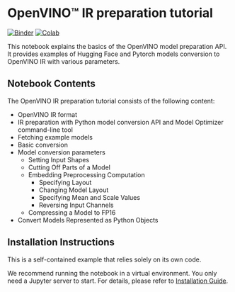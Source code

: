 # OpenVINO™ IR preparation tutorial

[![Binder](https://mybinder.org/badge_logo.svg)](https://mybinder.org/v2/gh/openvinotoolkit/openvino_notebooks/HEAD?filepath=notebooks%2F121-convert-to-openvino-ir%2F121-convert-to-openvino-ir.ipynb)
[![Colab](https://colab.research.google.com/assets/colab-badge.svg)](https://colab.research.google.com/github/openvinotoolkit/openvino_notebooks/blob/main/notebooks/121-convert-to-openvino-ir/121-convert-to-openvino-ir.ipynb)

This notebook explains the basics of the OpenVINO model preparation API. It provides examples of Hugging Face and Pytorch models conversion to OpenVINO IR with various parameters.

## Notebook Contents

The OpenVINO IR preparation tutorial consists of the following content:

* OpenVINO IR format
* IR preparation with Python model conversion API and Model Optimizer command-line tool
* Fetching example models
* Basic conversion
* Model conversion parameters
  * Setting Input Shapes
  * Cutting Off Parts of a Model
  * Embedding Preprocessing Computation
    * Specifying Layout
    * Changing Model Layout
    * Specifying Mean and Scale Values
    * Reversing Input Channels
  * Compressing a Model to FP16
* Convert Models Represented as Python Objects

## Installation Instructions

This is a self-contained example that relies solely on its own code.

We recommend  running the notebook in a virtual environment. You only need a Jupyter server to start.
For details, please refer to [Installation Guide](../../README.md).